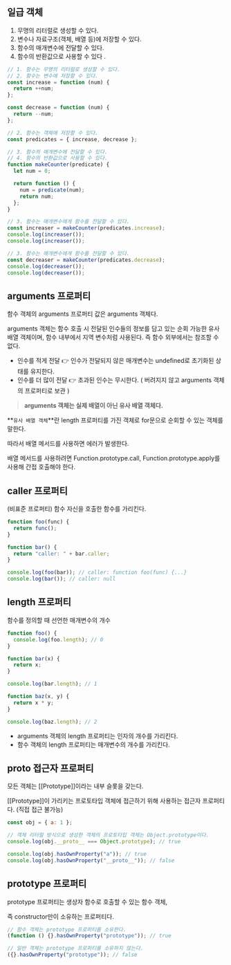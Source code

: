 ## 일급 객체

1. 무명의 리터럴로 생성할 수 있다.
2. 변수나 자료구조(객체, 배열 등)에 저장할 수 있다.
3. 함수의 매개변수에 전달할 수 있다.
4. 함수의 반환값으로 사용할 수 있다 .

```jsx
// 1. 함수는 무명의 리터럴로 생성할 수 있다.
// 2. 함수는 변수에 저장할 수 있다.
const increase = function (num) {
  return ++num;
};

const decrease = function (num) {
  return --num;
};

// 2. 함수는 객체에 저장할 수 있다.
const predicates = { increase, decrease };

// 3. 함수의 매개변수에 전달할 수 있다.
// 4. 함수의 반환값으로 사용할 수 있다.
function makeCounter(predicate) {
  let num = 0;

  return function () {
    num = predicate(num);
    return num;
  };
}

// 3. 함수는 매개변수에게 함수를 전달할 수 있다.
const increaser = makeCounter(predicates.increase);
console.log(increaser());
console.log(increaser());

// 3. 함수는 매개변수에게 함수를 전달할 수 있다.
const decreaser = makeCounter(predicates.decrease);
console.log(decreaser());
console.log(decreaser());
```

## arguments 프로퍼티

함수 객체의 arguments 프로퍼티 값은 arguments 객체다.

arguments 객체는 함수 호출 시 전달된 인수들의 정보를 담고 있는 순회 가능한 유사 배열 객체이며, 함수 내부에서 지역 변수처럼 사용된다. 즉 함수 외부에서는 참조할 수 없다.

- 인수를 적게 전달 👉 인수가 전달되지 않은 매개변수는 undefined로 초기화된 상태를 유지한다.
- 인수를 더 많이 전달 👉 초과된 인수는 무시한다. ( 버려지지 않고 arguments 객체의 프로퍼티로 보관 )

> **arguments 객체는 실제 배열이 아닌 유사 배열 객체다.**

**`유사 배열 객체`**란 length 프로퍼티를 가진 객체로 for문으로 순회할 수 있는 객체를 말한다.

따라서 배열 메서드를 사용하면 에러가 발생한다.

배열 메서드를 사용하려면 Function.prototype.call, Function.prototype.apply를 사용해 간접 호출해야 한다.

## caller 프로퍼티

(비표준 프로퍼티) 함수 자신을 호출한 함수를 가리킨다.

```jsx
function foo(func) {
  return func();
}

function bar() {
  return "caller: " + bar.caller;
}

console.log(foo(bar)); // caller: function foo(func) {...}
console.log(bar()); // caller: null
```

## length 프로퍼티

함수를 정의할 때 선언한 매개변수의 개수

```jsx
function foo() {
  console.log(foo.length); // 0
}

function bar(x) {
  return x;
}

console.log(bar.length); // 1

function baz(x, y) {
  return x * y;
}

console.log(baz.length); // 2
```

- arguments 객체의 length 프로퍼티는 인자의 개수를 가리킨다.
- 함수 객체의 length 프로퍼티는 매개변수의 개수를 가리킨다.

## **proto** 접근자 프로퍼티

모든 객체는 [[Prototype]]이라는 내부 슬롯을 갖는다.

[[Prototype]]이 가리키는 프로토타입 객체에 접근하기 위해 사용하는 접근자 프로퍼티다. (직접 접근 불가능)

```jsx
const obj = { a: 1 };

// 객체 리터럴 방식으로 생성한 객체의 프로토타입 객체는 Object.prototype이다.
console.log(obj.__proto__ === Object.prototype); // true

console.log(obj.hasOwnProperty("a")); // true
console.log(obj.hasOwnProperty("__proto__")); // false
```

## prototype 프로퍼티

prototype 프로퍼티는 생상자 함수로 호출할 수 있는 함수 객체,

즉 constructor만이 소유하는 프로퍼티다.

```jsx
// 함수 객체는 prototype 프로퍼티를 소유한다.
(function () {}.hasOwnProperty("prototype")); // true

// 일반 객체는 prototype 프로퍼티를 소유하지 않는다.
({}.hasOwnProperty("prototype")); // false
```
